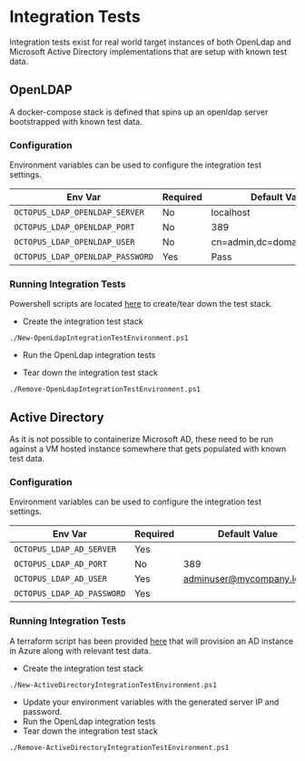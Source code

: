 ﻿# Integration Tests

Integration tests exist for real world target instances of both OpenLdap and Microsoft Active Directory implementations that are setup with known test data.

## OpenLDAP

A docker-compose stack is defined that spins up an openldap server bootstrapped with known test data.

### Configuration

Environment variables can be used to configure the integration test settings.

| Env Var | Required | Default Value                |
| --- | --- |------------------------------|
| `OCTOPUS_LDAP_OPENLDAP_SERVER` | No | localhost                    |
| `OCTOPUS_LDAP_OPENLDAP_PORT` | No | 389                          |
| `OCTOPUS_LDAP_OPENLDAP_USER` | No | cn=admin,dc=domain1,dc=local |
| `OCTOPUS_LDAP_OPENLDAP_PASSWORD` | Yes | Pass                         |

### Running Integration Tests

Powershell scripts are located [here](scripts/OpenLdap) to create/tear down the test stack.

- Create the integration test stack
```
./New-OpenLdapIntegrationTestEnvironment.ps1
```

- Run the OpenLdap integration tests

- Tear down the integration test stack
```
./Remove-OpenLdapIntegrationTestEnvironment.ps1
```

## Active Directory
As it is not possible to containerize Microsoft AD, these need to be run against a VM hosted instance somewhere that gets populated with known test data.

### Configuration

Environment variables can be used to configure the integration test settings.

| Env Var | Required | Default Value             |
| --- | --- |---------------------------|
| `OCTOPUS_LDAP_AD_SERVER` | Yes |                           |
| `OCTOPUS_LDAP_AD_PORT` | No | 389                       |
| `OCTOPUS_LDAP_AD_USER` | Yes | adminuser@mycompany.local  |
| `OCTOPUS_LDAP_AD_PASSWORD` | Yes | |

### Running Integration Tests
A terraform script has been provided [here](scripts/ActiveDirectory/Azure)  that will provision an AD instance in Azure along with relevant test data.

- Create the integration test stack
```
./New-ActiveDirectoryIntegrationTestEnvironment.ps1
```
- Update your environment variables with the generated server IP and password.
- Run the OpenLdap integration tests
- Tear down the integration test stack
```
./Remove-ActiveDirectoryIntegrationTestEnvironment.ps1
```
